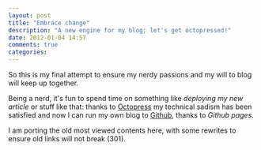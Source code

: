 ```yaml
---
layout: post
title: "Embrace change"
description: "A new engine for my blog: let's get octopressed!"
date: 2012-01-04 14:57
comments: true
categories: 
---
```

So this is my final attempt to ensure my nerdy passions and my will to blog will
keep up together.
<!-- more -->

Being a nerd, it's fun to spend time on something like *deploying my new article*
or stuff like that: thanks to [Octopress](http://octopress.org/) my technical
sadism has been satisfied and now I can run my own blog to [Github](http://github.com),
thanks to *Github pages*.

I am porting the old most viewed contents here, with some rewrites to ensure old
links will not break (301).